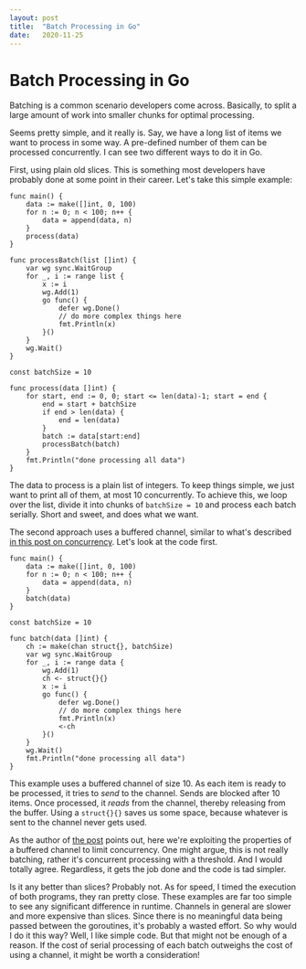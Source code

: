 ```yaml
---
layout: post
title:  "Batch Processing in Go"
date:   2020-11-25
---
```

# Batch Processing in Go

Batching is a common scenario developers come across. Basically, to split a large amount of work into smaller chunks for optimal processing.

Seems pretty simple, and it really is. Say, we have a long list of items we want to process in some way. A pre-defined number of them can be processed concurrently. I can see two different ways to do it in Go.

First, using plain old slices. This is something most developers have probably done at some point in their career.
Let's take this simple example:

```
func main() {
	data := make([]int, 0, 100)
	for n := 0; n < 100; n++ {
		data = append(data, n)
	}
	process(data)
}

func processBatch(list []int) {
	var wg sync.WaitGroup
	for _, i := range list {
		x := i
		wg.Add(1)
		go func() {
			defer wg.Done()
			// do more complex things here
			fmt.Println(x)
		}()
	}
	wg.Wait()
}

const batchSize = 10

func process(data []int) {
	for start, end := 0, 0; start <= len(data)-1; start = end {
		end = start + batchSize
		if end > len(data) {
			end = len(data)
		}
		batch := data[start:end]
		processBatch(batch)
	}
	fmt.Println("done processing all data")
}
```

The data to process is a plain list of integers. To keep things simple, we just want to print all of them, at most 10 concurrently. To achieve this, we loop over the list, divide it into chunks of `batchSize = 10` and process each batch serially. Short and sweet, and does what we want.

The second approach uses a buffered channel, similar to what's described [in this post on concurrency](https://medium.com/@deckarep/gos-extended-concurrency-semaphores-part-1-5eeabfa351ce). Let's look at the code first.

```
func main() {
	data := make([]int, 0, 100)
	for n := 0; n < 100; n++ {
		data = append(data, n)
	}
	batch(data)
}

const batchSize = 10

func batch(data []int) {
	ch := make(chan struct{}, batchSize)
	var wg sync.WaitGroup
	for _, i := range data {
		wg.Add(1)
		ch <- struct{}{}
		x := i
		go func() {
			defer wg.Done()
			// do more complex things here
			fmt.Println(x)
			<-ch
		}()
	}
	wg.Wait()
	fmt.Println("done processing all data")
}
```

This example uses a buffered channel of size 10. As each item is ready to be processed, it tries to *send* to the channel. Sends are blocked after 10 items. Once processed, it *reads* from the channel, thereby releasing from the buffer. Using a `struct{}{}` saves us some space, because whatever is sent to the channel never gets used.

As the author of [the post](https://medium.com/@deckarep/gos-extended-concurrency-semaphores-part-1-5eeabfa351ce) points out, here we're exploiting the properties of a buffered channel to limit concurrency. One might argue, this is not really batching, rather it's concurrent processing with a threshold. And I would totally agree. Regardless, it gets the job done and the code is tad simpler.

Is it any better than slices? Probably not. As for speed, I timed the execution of both programs, they ran pretty close. These examples are far too simple to see any significant difference in runtime. Channels in general are slower and more expensive than slices. Since there is no meaningful data being passed between the goroutines, it's probably a wasted effort. So why would I do it this way? Well, I like simple code. But that might not be enough of a reason. If the cost of serial processing of each batch outweighs the cost of using a channel, it might be worth a consideration!
